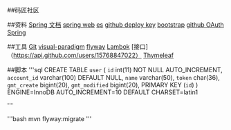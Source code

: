 ##码匠社区

##资料
[Spring 文档](http://spring.io/guides)
[spring web](https://spring.io/guides/gs/serving-web-content/)
[es](https://elasticsearch.cn/explore)
[github deploy key](https://developer.github.con/v3/guides/managing-deploy-keys/#deploy-keys)
[bootstrap](https://v3.bootcss.com/getting-started/)
[github OAuth](https://developer.github.com/apps/building-oauth-apps/creating-an-oauth-app/)
[Spring](https://docs.spring.io/spring-boot/docs/2.0.0RC1/reference/htmlsingle/#boot-features-embedded-database-support)


##工具
[Git](https://git-scm.com/download)
[visual-paradigm](https://www.visual-paradigm.com)
[flyway](https://www.runoob.com/mysql-insert-query.html)
[Lambok](https://projectlombok.org/)
[接口]（https://api.github.com/users/15768847022）
[Thymeleaf](https://www.thymeleaf.org/doc/tutorials/3.0/usingthymeleaf.html#setting-attribute-values)


##脚本
'''sql
CREATE TABLE `user` (
  `id` int(11) NOT NULL AUTO_INCREMENT,
  `account_id` varchar(100) DEFAULT NULL,
  `name` varchar(50),
  `token` char(36),
  `gmt_create` bigint(20),
  `gmt_modified` bigint(20),
  PRIMARY KEY (`id`)
) ENGINE=InnoDB AUTO_INCREMENT=10 DEFAULT CHARSET=latin1

'''

'''bash
mvn flyway:migrate
'''